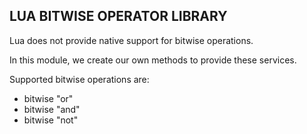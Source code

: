LUA BITWISE OPERATOR LIBRARY
----------------------------

Lua does not provide native support for bitwise operations. 

In this module, we create our own methods to provide these services.

Supported bitwise operations are:

- bitwise "or"
- bitwise "and"
- bitwise "not"
